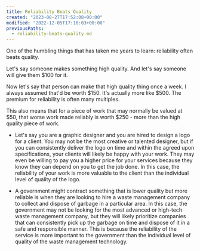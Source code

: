 ```yaml
---
title: Reliability Beats Quality
created: "2023-08-27T17:52:08+00:00"
modified: "2022-12-05T17:10:03+00:00"
previousPaths:
  - reliability-beats-quality.md
---
```

 

One of the humbling things that has taken me years to learn: reliability often beats quality.

Let's say someone makes something high quality. And let's say someone will give them $100 for it.

Now let's say that person can make that high quality thing once a week. I always assumed that'd be worth $150.  It's actually more like $500. The premium for reliability is often many multiples.

This also means that for a piece of work that may normally be valued at $50, that worse work made reliably is worth $250 - more than the high quality piece of work.

- Let's say you are a graphic designer and you are hired to design a logo for a client. You may not be the most creative or talented designer, but if you can consistently deliver the logo on time and within the agreed upon specifications, your clients will likely be happy with your work. They may even be willing to pay you a higher price for your services because they know they can depend on you to get the job done. In this case, the reliability of your work is more valuable to the client than the individual level of quality of the logo.

- A government might contract something that is lower quality but more reliable is when they are looking to hire a waste management company to collect and dispose of garbage in a particular area. In this case, the government may not be looking for the most advanced or high-tech waste management company, but they will likely prioritize companies that can consistently pick up the garbage on time and dispose of it in a safe and responsible manner. This is because the reliability of the service is more important to the government than the individual level of quality of the waste management technology.


